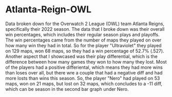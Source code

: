 # Atlanta-Reign-OWL
Data broken down for the Overwatch 2 League (OWL) team Atlanta Reigns, specifically their 2022 season. 
The data that I broke down was their overall win percentages, which includes their regular season plays and playoffs. The win percentages came from the number of maps
they played on over how many win they had in total. So for the player "Ultraviolet" they played on 129 maps, won 68 maps, so they had a win percentage of 52.7% (.527).
Another aspect that I showcased was their play differential, which is the difference between how many games they won to how many they lost. Most of the players had a 
positive differiental, which means they had more wins than loses over all, but there wre a couple that had a negative diff and had more losts than wins this season. So,
the player "Nero" had played on 53 maps, won on 21 maps, but lost on 32 maps, which concludes to a -11 diff, which can be season in the second bar graph under Nero. 
